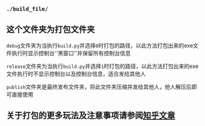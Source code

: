 ### `./build_file/`
## 这个文件夹为打包文件夹

`debug`文件夹为当执行`build.py`并选择`0`时打包的路径，以此方法打包出来的exe文件执行时显示控制台''黑窗口''并保留所有控制台信息

`release`文件夹为当执行`build.py`并选择`1`时打包的路径，以此方法打包出来的exe文件执行时不显示控制台以及控制台信息，适合发给其他人

`publish`文件夹是最终发布文件夹，将此文件夹压缩并发给其他人，他人解压后即可直接使用

## 关于打包的更多玩法及注意事项请参阅[知乎文章](https://www.zhihu.com/column/c_1245860717607686144)
